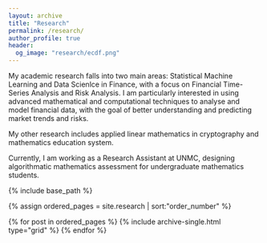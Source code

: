 ```yaml
---
layout: archive
title: "Research"
permalink: /research/
author_profile: true
header:
  og_image: "research/ecdf.png"
---
```

My academic research falls into two main areas: Statistical Machine Learning and Data Scienlce in Finance, with 
a focus on Financial Time-Series Analysis and Risk Analysis. 
I am particularly interested in using advanced mathematical and computational techniques to analyse
and model financial data, with the goal of better understanding and predicting market trends and risks. 

My other research includes applied linear mathematics in cryptography and mathematics education system.

Currently, I am working as a Research Assistant at UNMC, designing algorithmatic mathematics assessment for
undergraduate mathematics students.

<nbsp>

{% include base_path %}

{% assign ordered_pages = site.research | sort:"order_number" %}

{% for post in ordered_pages %}
  {% include archive-single.html type="grid" %}
{% endfor %}
